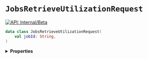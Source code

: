 # `JobsRetrieveUtilizationRequest`


[![API: Internal/Beta](https://img.shields.io/static/v1?label=API&message=Internal/Beta&color=red&style=flat-square)](/docs/developer-guide/core/api-conventions.md)



```kotlin
data class JobsRetrieveUtilizationRequest(
    val jobId: String,
)
```

<details>
<summary>
<b>Properties</b>
</summary>

<details>
<summary>
<code>jobId</code>: <code><code><a href='https://kotlinlang.org/api/latest/jvm/stdlib/kotlin/-string/'>String</a></code></code>
</summary>





</details>



</details>

